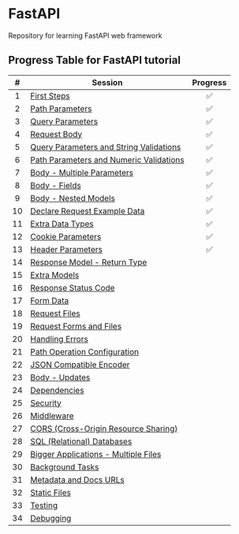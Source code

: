 # FastAPI

Repository for learning FastAPI web framework

## Progress Table for FastAPI tutorial

| #  | Session                                                                                                           | Progress |
|:--:|-------------------------------------------------------------------------------------------------------------------|:--------:|
| 1  | [First Steps](https://fastapi.tiangolo.com/tutorial/first-steps/)                                                 |    ✅     |
| 2  | [Path Parameters](https://fastapi.tiangolo.com/tutorial/path-params/)                                             |    ✅     |
| 3  | [Query Parameters](https://fastapi.tiangolo.com/tutorial/query-params/)                                           |    ✅     |
| 4  | [Request Body](https://fastapi.tiangolo.com/tutorial/body/)                                                       |    ✅     |
| 5  | [Query Parameters and String Validations](https://fastapi.tiangolo.com/tutorial/query-params-str-validations/)    |    ✅     |
| 6  | [Path Parameters and Numeric Validations](https://fastapi.tiangolo.com/tutorial/path-params-numeric-validations/) |    ✅     |
| 7  | [Body - Multiple Parameters](https://fastapi.tiangolo.com/tutorial/body-multiple-params/)                         |    ✅     |
| 8  | [Body - Fields](https://fastapi.tiangolo.com/tutorial/body-fields/)                                               |    ✅     |
| 9  | [Body - Nested Models](https://fastapi.tiangolo.com/tutorial/body-nested-models/)                                 |    ✅     |
| 10 | [Declare Request Example Data](https://fastapi.tiangolo.com/tutorial/schema-extra-example/)                       |    ✅     |
| 11 | [Extra Data Types](https://fastapi.tiangolo.com/tutorial/extra-data-types/)                                       |    ✅     |
| 12 | [Cookie Parameters](https://fastapi.tiangolo.com/tutorial/cookie-params/)                                         |    ✅     |
| 13 | [Header Parameters](https://fastapi.tiangolo.com/tutorial/header-params/)                                         |    ✅     |
| 14 | [Response Model - Return Type](https://fastapi.tiangolo.com/tutorial/response-model/)                             |          |
| 15 | [Extra Models](https://fastapi.tiangolo.com/tutorial/extra-models/)                                               |          |
| 16 | [Response Status Code](https://fastapi.tiangolo.com/tutorial/response-status-code/)                               |          |
| 17 | [Form Data](https://fastapi.tiangolo.com/tutorial/request-forms/)                                                 |          |
| 18 | [Request Files](https://fastapi.tiangolo.com/tutorial/request-files/)                                             |          |
| 19 | [Request Forms and Files](https://fastapi.tiangolo.com/tutorial/request-forms-and-files/)                         |          |
| 20 | [Handling Errors](https://fastapi.tiangolo.com/tutorial/handling-errors/)                                         |          |
| 21 | [Path Operation Configuration](https://fastapi.tiangolo.com/tutorial/path-operation-configuration/)               |          |
| 22 | [JSON Compatible Encoder](https://fastapi.tiangolo.com/tutorial/encoder/)                                         |          |
| 23 | [Body - Updates](https://fastapi.tiangolo.com/tutorial/body-updates/)                                             |          |
| 24 | [Dependencies](https://fastapi.tiangolo.com/tutorial/dependencies/)                                               |          |
| 25 | [Security](https://fastapi.tiangolo.com/tutorial/security/)                                                       |          |
| 26 | [Middleware](https://fastapi.tiangolo.com/tutorial/middleware/)                                                   |          |
| 27 | [CORS (Cross-Origin Resource Sharing)](https://fastapi.tiangolo.com/tutorial/cors/)                               |          |
| 28 | [SQL (Relational) Databases](https://fastapi.tiangolo.com/tutorial/sql-databases/)                                |          |
| 29 | [Bigger Applications - Multiple Files](https://fastapi.tiangolo.com/tutorial/bigger-applications/)                |          |
| 30 | [Background Tasks](https://fastapi.tiangolo.com/tutorial/background-tasks/)                                       |          |
| 31 | [Metadata and Docs URLs](https://fastapi.tiangolo.com/tutorial/metadata/)                                         |          |
| 32 | [Static Files](https://fastapi.tiangolo.com/tutorial/static-files/)                                               |          |
| 33 | [Testing](https://fastapi.tiangolo.com/tutorial/testing/)                                                         |          |
| 34 | [Debugging](https://fastapi.tiangolo.com/tutorial/debugging/)                                                     |          |

